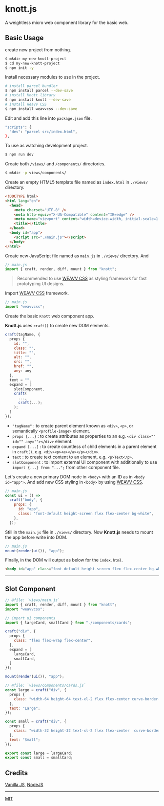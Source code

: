 # knott.js

A weightless micro web component library for the basic web.

## Basic Usage

create new project from nothing.

```bash
$ mkdir my-new-knott-project
$ cd my-new-knott-project
$ npm init -y
```
Install necessary modules to use in the project.

```bash
# install parcel bundler
$ npm install parcel --dev-save
# install Knott library
$ npm install knott --dev-save
# install Weavv CSS
$ npm install weavvcss --dev-save
```

Edit and add this line into `package.json` file.

```bash
"scripts": {
  "dev": "parcel src/index.html",
},
```

To use as watching development project.

```bash
$ npm run dev
```

Create both `/views/` and `/components/` directories.

```bash
$ mkdir -p views/components/
```

Create an empty HTML5 template file named as `index.html` in `./views/` directory.

```html
<!DOCTYPE html>
<html lang="en">
  <head>
    <meta charset="UTF-8" />
    <meta http-equiv="X-UA-Compatible" content="IE=edge" />
    <meta name="viewport" content="width=device-width, initial-scale=1.0" />
    <title></title>
  </head>
  <body id="app">
    <script src="./main.js"></script>
  </body>
</html>
```

Create new JavaScript file named as `main.js` in `./views/` directory. And

```js
// main.js
import { craft, render, diff, mount } from "knott";
```

> Recommended to use [WEAVV CSS](https:///weavvcss.netlify.app) as styling framework for fast prototyping UI designs.

Import [WEAVV CSS](https:///weavvcss.netlify.app) framework.

```js
// main.js
import "weavvcss";
```

Create the basic `Knott` web component app.

**Knott.js** uses `craft()` to create new DOM elements.

```js
craft(tagName, {
  props {
    id: "",
    class: "",
    title: "",
    alt: "",
    src: "",
    href: "",
    any: any
  },
  text = "",
  expand = [
    slotComponent,
    craft(
      ...,
      craft(...);
    );
  ]
});
```

- `"tagName"` : to create parent element known as `<div>`, `<p>`, or semantically `<profile-image>` element.
- `props {...}` : to create attributes as properties to an e.g. `<div class="" id="" any=""></div>` element.
- `expand [...]` : to create countless of child elements in a parent element in `craft()`, e.g. `<div><p><a></a></p></div>`.
- `text` : to create text content to an element, e.g. `<p>Text</p>`.
- `slotComponent` : to import external UI component with additionally to use `import {...} from "...";` from other component file.

Let's create a new primary DOM node in `<body>` with an ID as in `<body id="app">`. And add new CSS styling in `<body>` by using [WEAVV CSS](https://weavvcss.netlify.app).

```js
// main.js
const ui = () =>
  craft("body", {
    props: {
      id: "app",
      class: "font-default height-screen flex flex-center bg-white",
    },
  });
```
Still in the `main.js` file in `./views/` directory. Now **Knott.js** needs to mount the app before write into DOM.

```js
// main.js
mount(render(ui()), "app");
```

Finally, in the DOM will output as below for the `index.html`.

```html
<body id="app" class="font-default height-screen flex flex-center bg-white"> ... </body>
```

---

## Slot Component

```js
// @file: `views/main.js`
import { craft, render, diff, mount } from "knott";
import "weavvcss";

// import ui components
import { largeCard, smallCard } from "./components/cards";

craft("div", {
  props {
    class: "flex flex-wrap flex-center",
  },
  expand = [
    largeCard,
    smallCard,
  ]
});

mount(render(ui()), "app");
```

```js
// @file: `views/components/cards.js`
const large = craft("div", {
  props {
    class: "width-64 height-64 text-xl-2 flex flex-center curve-border-lg shadow",
  },
  text: "Large";
});

const small = craft("div", {
  props {
    class: "width-32 height-32 text-xl-2 flex flex-center  curve-border-lg shadow",
  },
  text: "Small";
});

export const large = largeCard;
export const small = smallCard;
```

## Credits

[Vanilla JS](http://vanilla-js.com/), [NodeJS](https://nodejs.org/)

---

[MIT](https://github.com/louislow81/knottjs/blob/master/LICENSE)